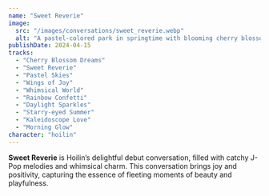 ```yaml
---
name: "Sweet Reverie"
image:
  src: "/images/conversations/sweet_reverie.webp"
  alt: "A pastel-colored park in springtime with blooming cherry blossoms, soft pink skies, and a vintage-style swing, evoking a playful and dreamy J-Pop mood."
publishDate: 2024-04-15
tracks:
  - "Cherry Blossom Dreams"
  - "Sweet Reverie"
  - "Pastel Skies"
  - "Wings of Joy"
  - "Whimsical World"
  - "Rainbow Confetti"
  - "Daylight Sparkles"
  - "Starry-eyed Summer"
  - "Kaleidoscope Love"
  - "Morning Glow"
character: "hoilin"
---
```


**Sweet Reverie** is Hoilin’s delightful debut conversation, filled with catchy J-Pop melodies and whimsical charm. This conversation brings joy and positivity, capturing the essence of fleeting moments of beauty and playfulness.
